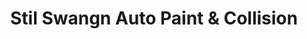 ---
title: "Stil Swangn Auto Paint & Collision"
url: /phoenix/stil-swangn-auto-paint-und-collision/
shop: Autoteile
---